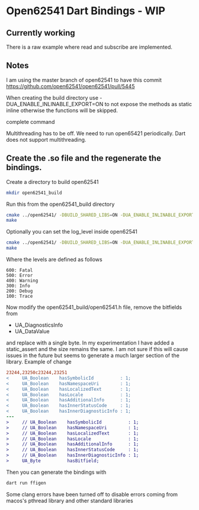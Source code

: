 # Open62541 Dart Bindings - WIP
## Currently working

There is a raw example where read and subscribe are implemented.

## Notes

I am using the master branch of open62541 to have this commit https://github.com/open62541/open62541/pull/5445

When creating the build directory use -DUA_ENABLE_INLINABLE_EXPORT=ON to not expose the methods as static inline
otherwise the functions will be skipped.

complete command

Multithreading has to be off. We need to run open65421 periodically. Dart does not support multithreading.

## Create the .so file and the regenerate the bindings.
Create a directory to build open62541
```bash
mkdir open62541_build
```

Run this from the open62541_build directory
```bash
cmake ../open62541/ -DBUILD_SHARED_LIBS=ON -DUA_ENABLE_INLINABLE_EXPORT=ON -DCMAKE_INSTALL_PREFIX=install -DUA_BUILD_EXAMPLES=OFF -DUA_BUILD_UNIT_TESTS=OFF -DUA_ENABLE_AMALGAMATION=ON -DUA_MULTITHREADING=0
make
```
Optionally you can set the log_level inside open62541
```bash
cmake ../open62541/ -DBUILD_SHARED_LIBS=ON -DUA_ENABLE_INLINABLE_EXPORT=ON -DCMAKE_INSTALL_PREFIX=install -DUA_BUILD_EXAMPLES=OFF -DUA_BUILD_UNIT_TESTS=OFF -DUA_ENABLE_AMALGAMATION=ON -DUA_MULTITHREADING=0 -DUA_LOGLEVEL=100
make
```
Where the levels are defined as follows
```
600: Fatal
500: Error
400: Warning
300: Info
200: Debug
100: Trace
```

Now modify the open62541_build/open62541.h file, remove the bitfields from 
- UA_DiagnosticsInfo
- UA_DataValue

and replace with a single byte.
In my experimentation I have added a static_assert and the size remains the same. I am not sure if this
will cause issues in the future but seems to generate a much larger section of the library.
Example of change
```patch
23244,23250c23244,23251
<     UA_Boolean    hasSymbolicId          : 1;
<     UA_Boolean    hasNamespaceUri        : 1;
<     UA_Boolean    hasLocalizedText       : 1;
<     UA_Boolean    hasLocale              : 1;
<     UA_Boolean    hasAdditionalInfo      : 1;
<     UA_Boolean    hasInnerStatusCode     : 1;
<     UA_Boolean    hasInnerDiagnosticInfo : 1;
---
>     // UA_Boolean    hasSymbolicId          : 1;
>     // UA_Boolean    hasNamespaceUri        : 1;
>     // UA_Boolean    hasLocalizedText       : 1;
>     // UA_Boolean    hasLocale              : 1;
>     // UA_Boolean    hasAdditionalInfo      : 1;
>     // UA_Boolean    hasInnerStatusCode     : 1;
>     // UA_Boolean    hasInnerDiagnosticInfo : 1;
>     UA_Byte          hasBitfield;
```

Then you can generate the bindings with
```bash
dart run ffigen
```

Some clang errors have been turned off to disable errors coming from macos's pthread library and other standard libraries
